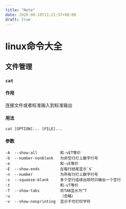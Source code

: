 ```yaml
---
title: "Note"
date: 2020-08-10T11:21:57+08:00
draft: true
---
```


# linux命令大全

## 文件管理

### `cat`

#### 作用

连接文件或者标准输入到标准输出

#### 用法

```shell
cat [OPTION]... [FILE]...
```

#### 参数

```shell
-A  --show-all          和-vET等价
-b  --number-nonblank   为非空行打上数字行号
-e                      和-vE等价
-E  --show-ends         在每行结尾显示`$`
-n  --number            为所有行打上数字行号
-s  --squeeze-blank     多个空行连续出现时只输出一个空行
-t                      和-vT等价
-T  --show-tabs         将TAB显示为^T
-u                      （忽略）
-v  --show-nonprinting  显示不可打印字符
```

